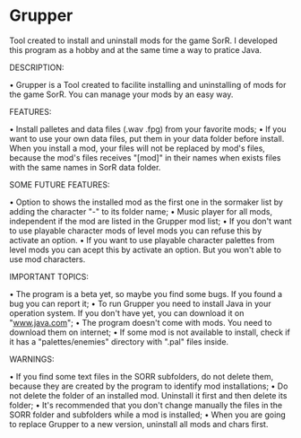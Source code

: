 # Grupper
Tool created to install and uninstall mods for the game SorR. I developed this program as a hobby and at the same time a way to pratice Java. 

DESCRIPTION:

• Grupper is a Tool created to facilite installing and uninstalling of mods for the game SorR. You can manage your mods by an easy way.

FEATURES:

• Install palletes and data files (.wav .fpg) from your favorite mods;
• If you want to use your own data files, put them in your data folder before install. When you install a mod, your files will not be replaced by mod's files, because the mod's files receives "[mod]" in their names when exists files with the same names in SorR data folder.


SOME FUTURE FEATURES:

• Option to shows the installed mod as the first one in the sormaker list by adding the character "-" to its folder name;
• Music player for all mods, independent if the mod are listed in the Grupper mod list;
• If you don't want to use playable character mods of level mods you can refuse this by activate an option.
• If you want to use playable character palettes from level mods you can acept this by activate an option. But you won't able to use mod characters.

IMPORTANT TOPICS:

• The program is a beta yet, so maybe you find some bugs. If you found a bug you can report it;
• To run Grupper you need to install Java in your operation system. If you don't have yet, you can download it on "www.java.com";
• The program doesn't come with mods. You need to download them on internet;
• If some mod is not available to install, check if it has a "palettes/enemies" directory with ".pal" files inside.


WARNINGS:

• If you find some text files in the SORR subfolders, do not delete them, because they are created by the program to identify mod installations;
• Do not delete the folder of an installed mod. Uninstall it first and then delete its folder;
• It's recommended that you don't change manually the files in the SORR folder and subfolders while a mod is installed;
• When you are going to replace Grupper to a new version, uninstall all mods and chars first.

